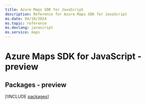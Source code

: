```yaml
---
title: Azure Maps SDK for JavaScript
description: Reference for Azure Maps SDK for JavaScript
ms.date: 04/10/2024
ms.topic: reference
ms.devlang: javascript
ms.service: maps
---
```

# Azure Maps SDK for JavaScript - preview
## Packages - preview
[!INCLUDE [packages](maps-index.md)]